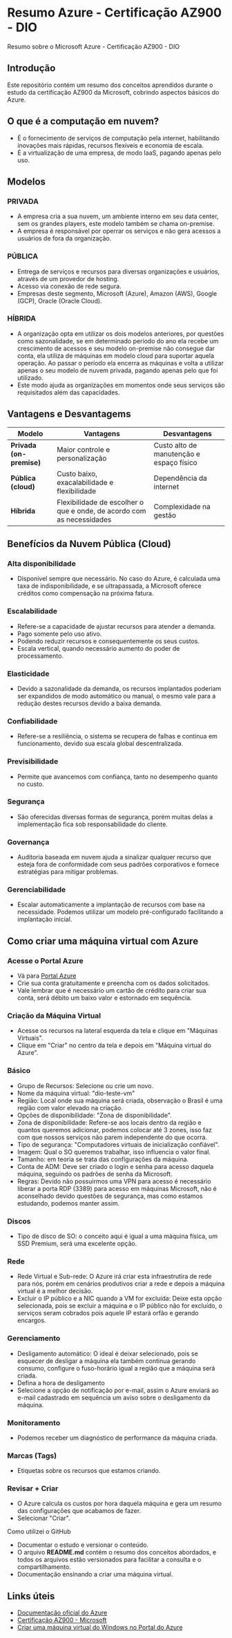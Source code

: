 # Resumo Azure - Certificação AZ900 - DIO
Resumo sobre o Microsoft Azure - Certificação AZ900 - DIO

## Introdução
Este repositório contém um resumo dos conceitos aprendidos durante o estudo da certificação AZ900 da Microsoft, cobrindo aspectos básicos do Azure.

## O que é a computação em nuvem?
- É o fornecimento de serviços de computação pela internet, habilitando inovações mais rápidas, recursos flexíveis e economia de escala.
- É a virtualização de uma empresa, de modo IaaS, pagando apenas pelo uso.

## Modelos
### PRIVADA
- A empresa cria a sua nuvem, um ambiente interno em seu data center, sem os grandes players, este modelo também se chama on-premise.
- A empresa é responsável por operrar os serviços e não gera acessos a usuários de fora da organização.
### PÚBLICA
- Entrega de serviços e recursos para diversas organizações e usuários, através de um provedor de hosting.
- Acesso via conexão de rede segura.
-  Empresas deste segmento, Microsoft (Azure), Amazon (AWS), Google (GCP), Oracle (Oracle Cloud).
### HÍBRIDA
- A organização opta em utilizar os dois modelos anteriores, por questões como sazonalidade, se em determinado período do ano ela recebe um crescimento de acessos e seu modelo on-premise não consegue dar conta, ela utiliza de máquinas em modelo cloud para suportar aquela operação. Ao passar o período ela encerra as máquinas e volta a utilizar apenas o seu modelo de nuvem privada, pagando apenas pelo que foi utilizado.
- Este modo ajuda as organizações em momentos onde seus serviços são requisitados além das capacidades.

## Vantagens e Desvantagems

|Modelo                   |Vantagens                                                             |Desvantagens                             |
|-------------------------|----------------------------------------------------------------------|-----------------------------------------|
| **Privada (on-premise)**| Maior controle e personalização                                      | Custo alto de manutenção e espaço físico|
| **Pública (cloud)**     | Custo baixo, exacalabilidade e flexibilidade                         | Dependência da internet                 |
| **Híbrida**             | Flexibilidade de escolher o que e onde, de acordo com as necessidades| Complexidade na gestão                  |


## Benefícios da Nuvem Pública (Cloud)
### Alta disponibilidade
- Disponível sempre que necessário. No caso do Azure, é calculada uma taxa de indisponibilidade, e se ultrapassada, a Microsoft oferece créditos como compensação na próxima fatura.
### Escalabilidade
- Refere-se a capacidade de ajustar recursos para atender a demanda.
- Pago somente pelo uso ativo.
- Podendo reduzir recursos e consequentemente os seus custos.
- Escala vertical, quando necessário aumento do poder de processamento.
### Elasticidade
- Devido a sazonalidade da demanda, os recursos implantados poderiam ser expandidos de modo automático ou manual, o mesmo vale para a redução destes recursos devido a baixa demanda.
### Confiabilidade
- Refere-se a resiliência, o sistema se recupera de falhas e continua em funcionamento, devido sua escala global descentralizada.
### Previsibilidade
- Permite que avancemos com confiança, tanto no desempenho quanto no custo.
### Segurança
- São oferecidas diversas formas de segurança, porém muitas delas a implementação fica sob responsabilidade do cliente.
### Governança
- Auditoria baseada em nuvem ajuda a sinalizar qualquer recurso que esteja fora de conformidade com seus padrões corporativos e fornece estratégias para mitigar problemas.
### Gerenciabilidade
- Escalar automaticamente a implantação de recursos com base na necessidade. Podemos utilizar um modelo pré-configurado facilitando a implantação inicial.

## Como criar uma máquina virtual com Azure
### Acesse o Portal Azure
- Vá para [Portal Azure](https://portal.azure.com)
- Crie sua conta gratuitamente e preencha com os dados solicitados.
- Vale lembrar que é necessário um cartão de crédito para criar sua conta, será débito um baixo valor e estornado em sequência.
### Criação da Máquina Virtual
- Acesse os recursos na lateral esquerda da tela e clique em "Máquinas Virtuais".
- Clique em "Criar" no centro da tela e depois em "Máquina virtual do Azure".
### Básico
- Grupo de Recursos: Selecione ou crie um novo.
- Nome da máquina virtual: "dio-teste-vm"
- Região: Local onde sua máquina será criada, observação o Brasil é uma região com valor elevado na criação.
- Opções de disponibilidade: "Zona de disponibilidade".
- Zona de disponibilidade: Refere-se aos locais dentro da região e quantos queremos adicionar, podemos colocar até 3 zones, isso faz com que nossos serviços não parem independente do que ocorra.
- Tipo de segurança: "Computadores virtuais de inicialização confiável".
- Imagem: Qual o SO queremos trabalhar, isso influencia o valor final.
- Tamanho: em teoria se trata das configurações da máquina.
- Conta de ADM: Deve ser criado o login e senha para acesso daquela máquina, seguindo os padrões de senha da Microsoft.
- Regras: Devido não possuirmos uma VPN para acesso é necessário liberar a porta RDP (3389) para acesso em máquinas Microsoft, não é aconselhado devido questões de segurança, mas como estamos estudando, podemos manter assim.
### Discos
- Tipo de disco de SO: o conceito aqui é igual a uma máquina física, um SSD Premium, será uma excelente opção.
### Rede
- Rede Virtual e Sub-rede: O Azure irá criar esta infraestrutira de rede para nós, porém em cenários produtivos criar a rede e depois a máquina virtual é a melhor decisão.
- Excluir o IP público e a NIC quando a VM for excluída: Deixe esta opção selecionada, pois se excluir a máquina e o IP público não for excluído, o serviços seram cobrados pois aquele IP estará orfão e gerando encargos.
### Gerenciamento
- Desligamento automático: O ideal é deixar selecionado, pois se esquecer de desligar a máquina ela também continua gerando consumo, configure o fuso-horário igual a região que a máquina será criada.
- Defina a hora de desligamento
- Selecione a opção de notificação por e-mail, assim o Azure enviará ao e-mail cadastrado em sequência um aviso sobre o desligamento da máquina.
### Monitoramento
- Podemos receber um diagnóstico de performance da máquina criada.
### Marcas (Tags)
- Etiquetas sobre os recursos que estamos criando.
### Revisar + Criar 
- O Azure calcula os custos por hora daquela máquina e gera um resumo das configurações que acabamos de fazer.
- Selecionar "Criar".



 Como utilizei o GitHub
- Documentar o estudo e versionar o conteúdo.
- O arquivo **README.md** contém o resumo dos conceitos abordados, e todos os arquivos estão versionados para facilitar a consulta e o compartilhamento.
- Documentação ensinando a criar uma máquina virtual.

## Links úteis
- [Documentação oficial do Azure](https://learn.microsoft.com/azure/)
- [Certificação AZ900 - Microsoft](https://learn.microsoft.com/certifications/exams/az-900/)
- [Criar uma máquina virtual do Windows no Portal do Azure](https://learn.microsoft.com/pt-br/azure/virtual-machines/windows/quick-create-portal)
